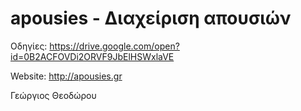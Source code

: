 # apousies - Διαχείριση απουσιών

Οδηγίες: https://drive.google.com/open?id=0B2ACFOVDi2ORVF9JbElHSWxlaVE

Website: http://apousies.gr

Γεώργιος Θεοδώρου
